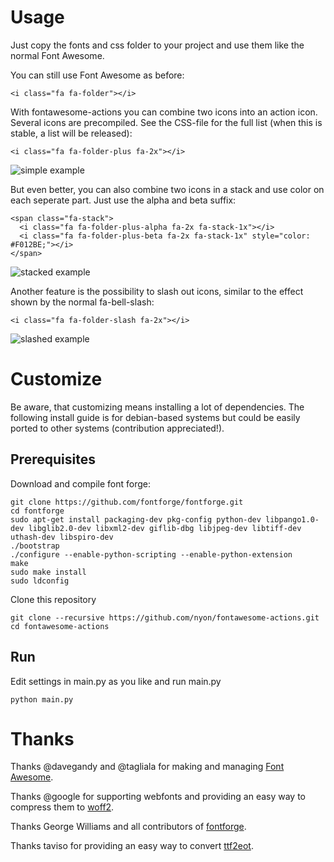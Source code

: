 # Usage

Just copy the fonts and css folder to your project and use them like the normal Font Awesome. 

You can still use Font Awesome as before:

    <i class="fa fa-folder"></i>

With fontawesome-actions you can combine two icons into an action icon. Several icons are precompiled. See the CSS-file for the full list (when this is stable, a list will be released):

    <i class="fa fa-folder-plus fa-2x"></i>

![simple example](https://raw.github.com/nyon/fontawesome-actions/master/demo/simple.png)

But even better, you can also combine two icons in a stack and use color on each seperate part. Just use the alpha and beta suffix:

    <span class="fa-stack">
      <i class="fa fa-folder-plus-alpha fa-2x fa-stack-1x"></i>
      <i class="fa fa-folder-plus-beta fa-2x fa-stack-1x" style="color: #F012BE;"></i>
    </span>

![stacked example](https://raw.github.com/nyon/fontawesome-actions/master/demo/stacked.png)

Another feature is the possibility to slash out icons, similar to the effect shown by the normal fa-bell-slash:

    <i class="fa fa-folder-slash fa-2x"></i>

![slashed example](https://raw.github.com/nyon/fontawesome-actions/master/demo/slashed.png)


# Customize
Be aware, that customizing means installing a lot of dependencies. The following install guide is for debian-based systems but could be easily ported to other systems (contribution appreciated!).

## Prerequisites

Download and compile font forge:
    
    git clone https://github.com/fontforge/fontforge.git
    cd fontforge
    sudo apt-get install packaging-dev pkg-config python-dev libpango1.0-dev libglib2.0-dev libxml2-dev giflib-dbg libjpeg-dev libtiff-dev uthash-dev libspiro-dev
    ./bootstrap
    ./configure --enable-python-scripting --enable-python-extension
    make
    sudo make install
    sudo ldconfig

Clone this repository

    git clone --recursive https://github.com/nyon/fontawesome-actions.git
    cd fontawesome-actions

## Run

Edit settings in main.py as you like and run main.py

    python main.py



# Thanks

Thanks @davegandy and @tagliala for making and managing [Font Awesome](http://fontawesome.io).

Thanks @google for supporting webfonts and providing an easy way to compress them to [woff2](https://github.com/google/woff2).

Thanks George Williams and all contributors of [fontforge](https://fontforge.github.io/en-US/). 

Thanks taviso for providing an easy way to convert [ttf2eot](https://code.google.com/p/ttf2eot/).